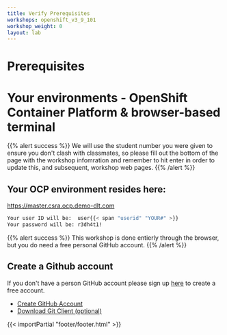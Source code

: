 ```yaml
---
title: Verify Prerequisites
workshops: openshift_v3_9_101
workshop_weight: 0
layout: lab
---
```



# Prerequisites

# Your environments - OpenShift Container Platform & browser-based terminal

{{% alert success %}}
We will use the student number you were given to ensure you don't clash with classmates, so please fill out the bottom of the page with the workshop infomration and remember to hit enter in order to update this, and subsequent, workshop web pages.
{{% /alert %}}

## Your OCP environment resides here:

https://master.csra.ocp.demo-dlt.com

```bash
Your user ID will be:  user{{< span "userid" "YOUR#" >}}
Your password will be: r3dh4t1!
```

{{% alert success %}}
This workshop is done entierly through the browser, but you do need a free personal GitHub account. 
{{% /alert %}}

## Create a Github account
If you don't have a person GitHub account please sign up [here][6] to create a free account.

* [Create GitHub Account][6]
* [Download Git Client (optional)][8]


[1]: https://docs.openshift.com/enterprise/latest/cli_reference/get_started_cli.html
[2]: https://github.com/openshift/origin/releases
[3]: http://brew.sh/
[4]: http://git-scm.com/downloads
[6]: https://github.com/join?source=header-home
[8]: https://git-scm.com/downloads

{{< importPartial "footer/footer.html" >}}

